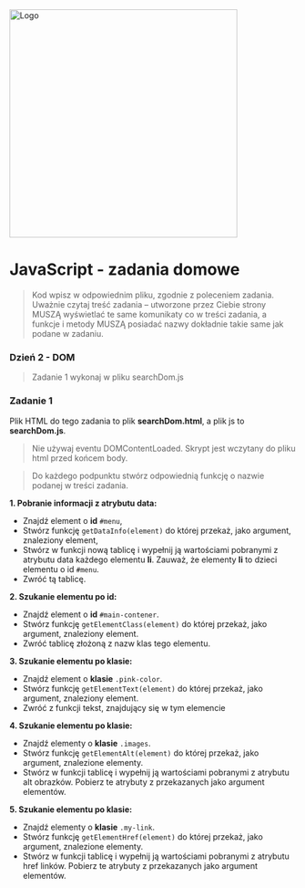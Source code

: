 <img alt="Logo" src="http://coderslab.pl/svg/logo-coderslab.svg" width="400">

# JavaScript - zadania domowe
> Kod wpisz w odpowiednim pliku, zgodnie z poleceniem zadania.
Uważnie czytaj treść zadania – utworzone przez Ciebie strony MUSZĄ wyświetlać te same komunikaty co w treści zadania, a funkcje i metody MUSZĄ posiadać nazwy dokładnie takie same jak podane
w zadaniu.

### Dzień 2 - DOM
> Zadanie 1 wykonaj w pliku searchDom.js

### Zadanie 1

Plik HTML do tego zadania to plik **searchDom.html**, a plik js to **searchDom.js**.

> Nie używaj eventu DOMContentLoaded. Skrypt jest wczytany do pliku html przed końcem body.

> Do każdego podpunktu stwórz odpowiednią funkcję o nazwie podanej w treści zadania.

**1. Pobranie informacji z atrybutu data:**
- Znajdź element o **id** ```#menu```,
- Stwórz funkcję ```getDataInfo(element)``` do której przekaż, jako argument, znaleziony element,
- Stwórz w funkcji nową tablicę i wypełnij ją wartościami pobranymi z atrybutu data każdego elementu **li**. Zauważ, że
elementy **li** to dzieci elementu o id ```#menu```.
- Zwróć tą tablicę.

**2. Szukanie elementu po id:**
- Znajdź element o **id** ```#main-contener```.
- Stwórz funkcję ```getElementClass(element)``` do której przekaż, jako argument, znaleziony element.
- Zwróć tablicę złożoną z nazw klas tego elementu.

**3. Szukanie elementu po klasie:**
- Znajdź element o **klasie** ```.pink-color```.
- Stwórz funkcję ```getElementText(element)``` do której przekaż, jako argument, znaleziony element.
- Zwróć z funkcji tekst, znajdujący się w tym elemencie

**4. Szukanie elementu po klasie:**
- Znajdź elementy o **klasie** ```.images```.
- Stwórz funkcję ```getElementAlt(element)``` do której przekaż, jako argument, znalezione elementy.
- Stwórz w funkcji tablicę i wypełnij ją wartościami pobranymi z atrybutu alt obrazków. Pobierz te atrybuty z przekazanych jako argument elementów.

**5. Szukanie elementu po klasie:**
- Znajdź elementy o **klasie** ```.my-link```.
- Stwórz funkcję ```getElementHref(element)``` do której przekaż, jako argument, znalezione elementy.
- Stwórz w funkcji tablicę i wypełnij ją wartościami pobranymi z atrybutu href linków. Pobierz te atrybuty z przekazanych jako argument elementów.

